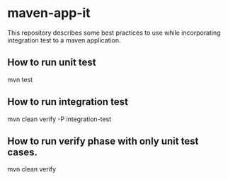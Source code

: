 # maven-app-it
This repository describes some best practices to use while incorporating integration test to a maven application. 

## How to run unit test
mvn test

## How to run integration test
mvn clean verify -P integration-test

## How to run verify phase with only unit test cases.
mvn clean verify
